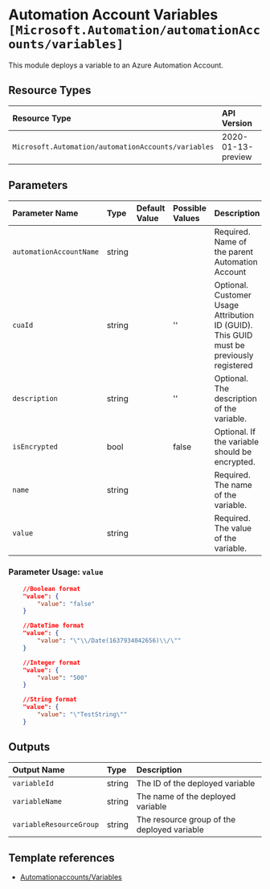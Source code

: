 # Automation Account Variables `[Microsoft.Automation/automationAccounts/variables]`

This module deploys a variable to an Azure Automation Account.

## Resource Types

| Resource Type | API Version |
| :-- | :-- |
| `Microsoft.Automation/automationAccounts/variables` | 2020-01-13-preview |

## Parameters

| Parameter Name | Type | Default Value | Possible Values | Description |
| :-- | :-- | :-- | :-- | :-- |
| `automationAccountName` | string |  |  | Required. Name of the parent Automation Account |
| `cuaId` | string |  | '' | Optional. Customer Usage Attribution ID (GUID). This GUID must be previously registered |
| `description` | string |  | '' | Optional. The description of the variable. |
| `isEncrypted` | bool |  | false | Optional. If the variable should be encrypted. |
| `name` | string |  |  | Required. The name of the variable. |
| `value` | string |  |  | Required. The value of the variable. |

### Parameter Usage: `value`

```json
    //Boolean format
    "value": {
        "value": "false"
    }

    //DateTime format
    "value": {
        "value": "\"\\/Date(1637934042656)\\/\""
    }

    //Integer format
    "value": {
        "value": "500"
    }

    //String format
    "value": {
        "value": "\"TestString\""
    }
```

## Outputs

| Output Name | Type | Description |
| :-- | :-- | :-- |
| `variableId` | string | The ID of the deployed variable |
| `variableName` | string | The name of the deployed variable |
| `variableResourceGroup` | string | The resource group of the deployed variable |

## Template references

- [Automationaccounts/Variables](https://docs.microsoft.com/en-us/azure/templates/Microsoft.Automation/2020-01-13-preview/automationAccounts/variables)
